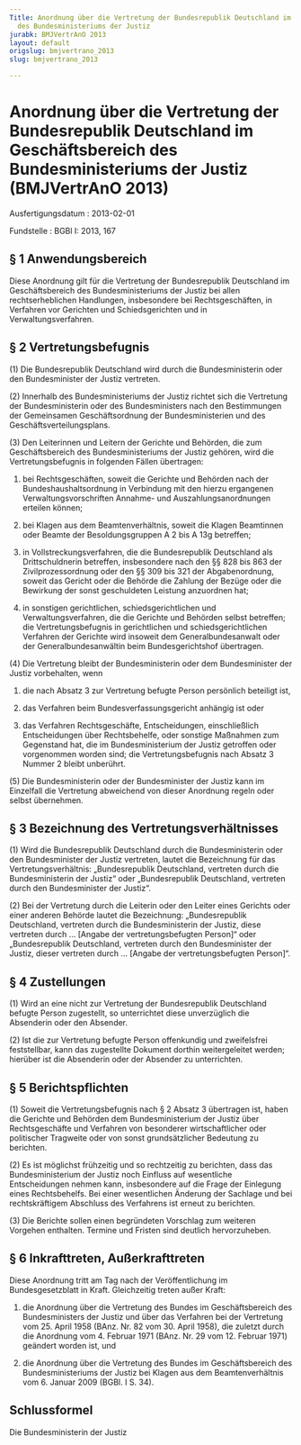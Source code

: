```yaml
---
Title: Anordnung über die Vertretung der Bundesrepublik Deutschland im Geschäftsbereich
  des Bundesministeriums der Justiz
jurabk: BMJVertrAnO 2013
layout: default
origslug: bmjvertrano_2013
slug: bmjvertrano_2013

---
```


# Anordnung über die Vertretung der Bundesrepublik Deutschland im Geschäftsbereich des Bundesministeriums der Justiz (BMJVertrAnO 2013)

Ausfertigungsdatum
:   2013-02-01

Fundstelle
:   BGBl I: 2013, 167


## § 1 Anwendungsbereich

Diese Anordnung gilt für die Vertretung der Bundesrepublik Deutschland
im Geschäftsbereich des Bundesministeriums der Justiz bei allen
rechtserheblichen Handlungen, insbesondere bei Rechtsgeschäften, in
Verfahren vor Gerichten und Schiedsgerichten und in
Verwaltungsverfahren.


## § 2 Vertretungsbefugnis

(1) Die Bundesrepublik Deutschland wird durch die Bundesministerin
oder den Bundesminister der Justiz vertreten.

(2) Innerhalb des Bundesministeriums der Justiz richtet sich die
Vertretung der Bundesministerin oder des Bundesministers nach den
Bestimmungen der Gemeinsamen Geschäftsordnung der Bundesministerien
und des Geschäftsverteilungsplans.

(3) Den Leiterinnen und Leitern der Gerichte und Behörden, die zum
Geschäftsbereich des Bundesministeriums der Justiz gehören, wird die
Vertretungsbefugnis in folgenden Fällen übertragen:

1.  bei Rechtsgeschäften, soweit die Gerichte und Behörden nach der
    Bundeshaushaltsordnung in Verbindung mit den hierzu ergangenen
    Verwaltungsvorschriften Annahme- und Auszahlungsanordnungen erteilen
    können;


2.  bei Klagen aus dem Beamtenverhältnis, soweit die Klagen Beamtinnen
    oder Beamte der Besoldungsgruppen A 2 bis A 13g betreffen;


3.  in Vollstreckungsverfahren, die die Bundesrepublik Deutschland als
    Drittschuldnerin betreffen, insbesondere nach den §§ 828 bis 863 der
    Zivilprozessordnung oder den §§ 309 bis 321 der Abgabenordnung, soweit
    das Gericht oder die Behörde die Zahlung der Bezüge oder die Bewirkung
    der sonst geschuldeten Leistung anzuordnen hat;


4.  in sonstigen gerichtlichen, schiedsgerichtlichen und
    Verwaltungsverfahren, die die Gerichte und Behörden selbst betreffen;
    die Vertretungsbefugnis in gerichtlichen und schiedsgerichtlichen
    Verfahren der Gerichte wird insoweit dem Generalbundesanwalt oder der
    Generalbundesanwältin beim Bundesgerichtshof übertragen.




(4) Die Vertretung bleibt der Bundesministerin oder dem Bundesminister
der Justiz vorbehalten, wenn

1.  die nach Absatz 3 zur Vertretung befugte Person persönlich beteiligt
    ist,


2.  das Verfahren beim Bundesverfassungsgericht anhängig ist oder


3.  das Verfahren Rechtsgeschäfte, Entscheidungen, einschließlich
    Entscheidungen über Rechtsbehelfe, oder sonstige Maßnahmen zum
    Gegenstand hat, die im Bundesministerium der Justiz getroffen oder
    vorgenommen worden sind; die Vertretungsbefugnis nach Absatz 3 Nummer
    2 bleibt unberührt.




(5) Die Bundesministerin oder der Bundesminister der Justiz kann im
Einzelfall die Vertretung abweichend von dieser Anordnung regeln oder
selbst übernehmen.


## § 3 Bezeichnung des Vertretungsverhältnisses

(1) Wird die Bundesrepublik Deutschland durch die Bundesministerin
oder den Bundesminister der Justiz vertreten, lautet die Bezeichnung
für das Vertretungsverhältnis: „Bundesrepublik Deutschland, vertreten
durch die Bundesministerin der Justiz“ oder „Bundesrepublik
Deutschland, vertreten durch den Bundesminister der Justiz“.

(2) Bei der Vertretung durch die Leiterin oder den Leiter eines
Gerichts oder einer anderen Behörde lautet die Bezeichnung:
„Bundesrepublik Deutschland, vertreten durch die Bundesministerin der
Justiz, diese vertreten durch … [Angabe der vertretungsbefugten
Person]“ oder „Bundesrepublik Deutschland, vertreten durch den
Bundesminister der Justiz, dieser vertreten durch … [Angabe der
vertretungsbefugten Person]“.


## § 4 Zustellungen

(1) Wird an eine nicht zur Vertretung der Bundesrepublik Deutschland
befugte Person zugestellt, so unterrichtet diese unverzüglich die
Absenderin oder den Absender.

(2) Ist die zur Vertretung befugte Person offenkundig und zweifelsfrei
feststellbar, kann das zugestellte Dokument dorthin weitergeleitet
werden; hierüber ist die Absenderin oder der Absender zu unterrichten.


## § 5 Berichtspflichten

(1) Soweit die Vertretungsbefugnis nach § 2 Absatz 3 übertragen ist,
haben die Gerichte und Behörden dem Bundesministerium der Justiz über
Rechtsgeschäfte und Verfahren von besonderer wirtschaftlicher oder
politischer Tragweite oder von sonst grundsätzlicher Bedeutung zu
berichten.

(2) Es ist möglichst frühzeitig und so rechtzeitig zu berichten, dass
das Bundesministerium der Justiz noch Einfluss auf wesentliche
Entscheidungen nehmen kann, insbesondere auf die Frage der Einlegung
eines Rechtsbehelfs. Bei einer wesentlichen Änderung der Sachlage und
bei rechtskräftigem Abschluss des Verfahrens ist erneut zu berichten.

(3) Die Berichte sollen einen begründeten Vorschlag zum weiteren
Vorgehen enthalten. Termine und Fristen sind deutlich hervorzuheben.


## § 6 Inkrafttreten, Außerkrafttreten

Diese Anordnung tritt am Tag nach der Veröffentlichung im
Bundesgesetzblatt in Kraft. Gleichzeitig treten außer Kraft:

1.  die Anordnung über die Vertretung des Bundes im Geschäftsbereich des
    Bundesministers der Justiz und über das Verfahren bei der Vertretung
    vom 25. April 1958 (BAnz. Nr. 82 vom 30. April 1958), die zuletzt
    durch die Anordnung vom 4. Februar 1971 (BAnz. Nr. 29 vom 12. Februar
    1971) geändert worden ist, und


2.  die Anordnung über die Vertretung des Bundes im Geschäftsbereich des
    Bundesministeriums der Justiz bei Klagen aus dem Beamtenverhältnis vom
    6\. Januar 2009 (BGBl. I S. 34).





## Schlussformel

Die Bundesministerin der Justiz

